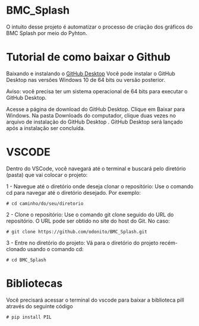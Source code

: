 # BMC_Splash

O intuito desse projeto é automatizar o processo de criação dos gráficos do BMC Splash por meio do Pyhton.

# Tutorial de como baixar o Github

Baixando e instalando o [GitHub Desktop](https://desktop.github.com/)
Você pode instalar o GitHub Desktop nas versões Windows 10 de 64 bits ou versão posterior.

Aviso: você precisa ter um sistema operacional de 64 bits para executar o GitHub Desktop.

Acesse a página de download do GitHub Desktop.
Clique em Baixar para Windows.
Na pasta Downloads do computador, clique duas vezes no arquivo de instalação do GitHub Desktop .
GitHub Desktop será lançado após a instalação ser concluída.

# VSCODE

Dentro do VSCode, você navegará até o terminal e buscará pelo diretório (pasta) que vai colocar o projeto: 

1 - Navegue até o diretório onde deseja clonar o repositório:
Use o comando cd para navegar até o diretório desejado. Por exemplo:
```{r}
# cd caminho/do/seu/diretorio
```

2 - Clone o repositório: Use o comando git clone seguido do URL do repositório. O URL pode ser obtido no site do host do Git. No caso:
```{r}
# git clone https://github.com/odonito/BMC_Splash.git
```

3 - Entre no diretório do projeto:
Vá para o diretório do projeto recém-clonado usando o comando cd:
```{r}
# cd BMC_Splash
```
# Bibliotecas

Você precisará acessar o terminal do vscode para baixar a biblioteca pill através do seguinte código
```{r}
# pip install PIL
```
